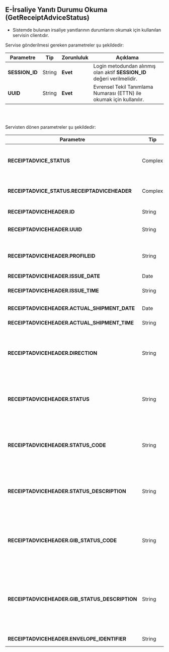 ## E-İrsaliye Yanıtı Durumu Okuma (GetReceiptAdviceStatus)
* Sistemde bulunan irsaliye yanıtlarının durumlarını okumak için kullanılan servisin clientıdır.

Servise gönderilmesi gereken parametreler şu şekildedir:

Parametre | Tip         | Zorunluluk  | Açıklama
--------- | ----------- | ----------- | -----------
**SESSION_ID** | String | **Evet** | Login metodundan alınmış olan aktif **SESSION_ID** değeri verilmelidir.
**UUID** | String | **Evet** | Evrensel Tekil Tanımlama Numarası (ETTN) ile okumak için kullanılır.
<br><br>

Servisten dönen parametreler şu şekildedir:

Parametre | Tip        | Açıklama
--------- | ----------- | -----------
**RECEIPTADVICE_STATUS** | Complex | Sorgu kriterine uyan irsaliye yanıtlarının listesi. 
**RECEIPTADVICE_STATUS.RECEIPTADVICEHEADER** | Complex | İrsaliye yanıtına ait özet bilgiler içermektedir.
**RECEIPTADVICEHEADER.ID** | String | İrsaliye yanıtı numarası.
**RECEIPTADVICEHEADER.UUID** | String | Evrensel tekil tanımlama numarası.
**RECEIPTADVICEHEADER.PROFILEID** | String | Belge senaryosu. `TEMELIRSALIYE` değeri olabilir.
**RECEIPTADVICEHEADER.ISSUE_DATE** | Date | Belge tarihi.
**RECEIPTADVICEHEADER.ISSUE_TIME** | String | Belge düzenleme zamanı.
**RECEIPTADVICEHEADER.ACTUAL_SHIPMENT_DATE** | Date | Fiili sevk tarihi.
**RECEIPTADVICEHEADER.ACTUAL_SHIPMENT_TIME** | String | Fiili sevk zamanı.
**RECEIPTADVICEHEADER.DIRECTION** | String | Belge yönü. Gelen irsaliye yanıtı için `IN`, giden irsaliye yanıtı için `OUT` değeri dönülür.
**RECEIPTADVICEHEADER.STATUS** | String | Belgenin durumu. Detay için **E-İrsaliye Durumları** başlığını inceleyiniz.
**RECEIPTADVICEHEADER.STATUS_CODE** | String | Belgenin durum kodu. Detay için **E-İrsaliye Durumları** başlığını inceleyiniz.
**RECEIPTADVICEHEADER.STATUS_DESCRIPTION** | String | Belge durum açıklaması. Detay için **E-İrsaliye Durumları** başlığını inceleyiniz.
**RECEIPTADVICEHEADER.GIB_STATUS_CODE** | String | Belgenin GİB'de ki durum kodu. Detay için **GİB Durum Kodları** başlığını inceleyiniz.
**RECEIPTADVICEHEADER.GIB_STATUS_DESCRIPTION** | String | Belgenin GİB'de ki durum kodunun açıklaması. Detay için **GİB Durum Kodları** başlığını inceleyiniz.
**RECEIPTADVICEHEADER.ENVELOPE_IDENTIFIER** | String | Belgenin zarf IDsi.